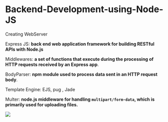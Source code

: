 # Backend-Development-using-Node-JS

  Creating WebServer

  Express JS: **back end web application framework for building RESTful APIs with Node.js**

  Middlewares: **a set of functions that execute during the processing of HTTP requests received by an Express app**.

  BodyParser: **npm module used to process data sent in an HTTP request body**.

  Template Engine: EJS, pug , Jade

   Multer: **node.js middleware for handling `multipart/form-data`, which is primarily used for uploading files.**
   
   <img src="https://res.cloudinary.com/practicaldev/image/fetch/s--cB6d_K8v--/c_limit%2Cf_auto%2Cfl_progressive%2Cq_66%2Cw_775/https://dev-to-uploads.s3.amazonaws.com/i/hlhrtuspjyrstifubdhs.gif" />
